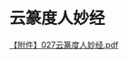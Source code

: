 # 云篆度人妙经

[【附件】027云篆度人妙经.pdf](/media/attachment/2023/05/027%E4%BA%91%E7%AF%86%E5%BA%A6%E4%BA%BA%E5%A6%99%E7%BB%8F.pdf)

